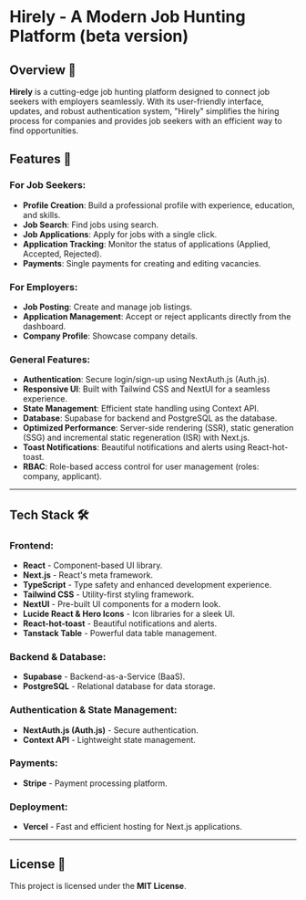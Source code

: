 # Hirely - A Modern Job Hunting Platform (beta version)

## Overview 👀

**Hirely** is a cutting-edge job hunting platform designed to connect job seekers with employers seamlessly. With its user-friendly interface, updates, and robust authentication system, "Hirely" simplifies the hiring process for companies and provides job seekers with an efficient way to find opportunities.

## Features 🧨

### For Job Seekers:

- **Profile Creation**: Build a professional profile with experience, education, and skills.
- **Job Search**: Find jobs using search.
- **Job Applications**: Apply for jobs with a single click.
- **Application Tracking**: Monitor the status of applications (Applied, Accepted, Rejected).
- **Payments**: Single payments for creating and editing vacancies.

### For Employers:

- **Job Posting**: Create and manage job listings.
- **Application Management**: Accept or reject applicants directly from the dashboard.
- **Company Profile**: Showcase company details.

### General Features:

- **Authentication**: Secure login/sign-up using NextAuth.js (Auth.js).
- **Responsive UI**: Built with Tailwind CSS and NextUI for a seamless experience.
- **State Management**: Efficient state handling using Context API.
- **Database**: Supabase for backend and PostgreSQL as the database.
- **Optimized Performance**: Server-side rendering (SSR), static generation (SSG) and incremental static regeneration (ISR) with Next.js.
- **Toast Notifications**: Beautiful notifications and alerts using React-hot-toast.
- **RBAC**: Role-based access control for user management (roles: company, applicant).

---

## Tech Stack 🛠️

### Frontend:

- **React** - Component-based UI library.
- **Next.js** - React's meta framework.
- **TypeScript** - Type safety and enhanced development experience.
- **Tailwind CSS** - Utility-first styling framework.
- **NextUI** - Pre-built UI components for a modern look.
- **Lucide React & Hero Icons** - Icon libraries for a sleek UI.
- **React-hot-toast** - Beautiful notifications and alerts.
- **Tanstack Table** - Powerful data table management.

### Backend & Database:

- **Supabase** - Backend-as-a-Service (BaaS).
- **PostgreSQL** - Relational database for data storage.

### Authentication & State Management:

- **NextAuth.js (Auth.js)** - Secure authentication.
- **Context API** - Lightweight state management.

### Payments:

- **Stripe** - Payment processing platform.

### Deployment:

- **Vercel** - Fast and efficient hosting for Next.js applications.

---

## License 📜

This project is licensed under the **MIT License**.
